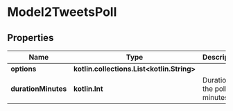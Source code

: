
# Model2TweetsPoll

## Properties
Name | Type | Description | Notes
------------ | ------------- | ------------- | -------------
**options** | **kotlin.collections.List&lt;kotlin.String&gt;** |  |  [optional]
**durationMinutes** | **kotlin.Int** | Duration of the poll in minutes. |  [optional]



